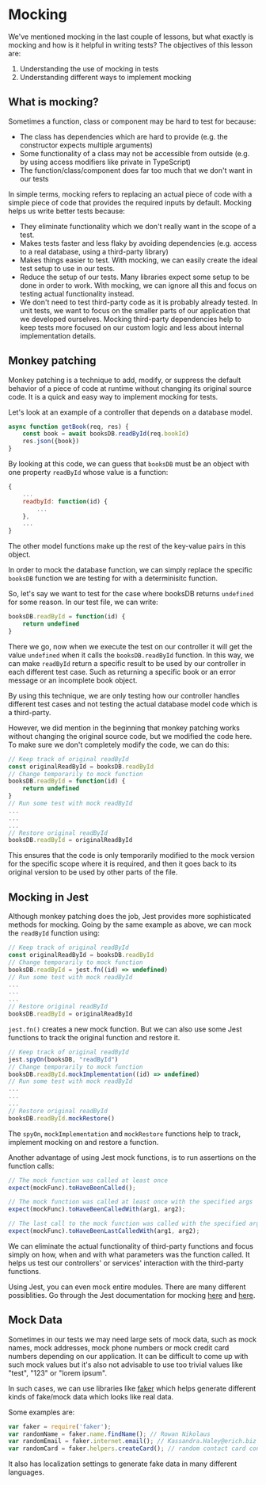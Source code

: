# Mocking
We've mentioned mocking in the last couple of lessons, but what exactly is mocking and how is it helpful in writing tests? The objectives of this lesson are:
1. Understanding the use of mocking in tests
2. Understanding different ways to implement mocking

## What is mocking?

Sometimes a function, class or component may be hard to test for because:
- The class has dependencies which are hard to provide (e.g. the constructor expects multiple arguments)
- Some functionality of a class may not be accessible from outside (e.g. by using access modifiers like private in TypeScript)
- The function/class/component does far too much that we don't want in our tests

In simple terms, mocking refers to replacing an actual piece of code with a simple piece of code that provides the required inputs by default. Mocking helps us write better tests because:
- They eliminate functionality which we don't really want in the scope of a test.
- Makes tests faster and less flaky by avoiding dependencies (e.g. access to a real database, using a third-party library)
- Makes things easier to test. With mocking, we can easily create the ideal test setup to use in our tests.
- Reduce the setup of our tests. Many libraries expect some setup to be done in order to work. With mocking, we can ignore all this and focus on testing actual functionality instead.
- We don't need to test third-party code as it is probably already tested. In unit tests, we want to focus on the smaller parts of our application that we developed ourselves. Mocking third-party dependencies help to keep tests more focused on our custom logic and less about internal implementation details.

## Monkey patching

Monkey patching is a technique to add, modify, or suppress the default behavior of a piece of code at runtime without changing its original source code. It is a quick and easy way to implement mocking for tests.

Let's look at an example of a controller that depends on a database model.
```js
async function getBook(req, res) {
    const book = await booksDB.readById(req.bookId)
    res.json({book})
}
```
By looking at this code, we can guess that `booksDB` must be an object with one property `readById` whose value is a function:
```js
{
    ...
    readbyId: function(id) {
        ...
    },
    ...
}
```
The other model functions make up the rest of the key-value pairs in this object.

In order to mock the database function, we can simply replace the specific `booksDB` function we are testing for with a determinisitc function.

So, let's say we want to test for the case where booksDB returns `undefined` for some reason. In our test file, we can write:
```js
booksDB.readById = function(id) {
    return undefined
}
```

There we go, now when we execute the test on our controller it will get the value `undefined` when it calls the `booksDB.readById` function. In this way, we can make `readById` return a specific result to be used by our controller in each different test case. Such as returning a specific book or an error message or an incomplete book object.

By using this technique, we are only testing how our controller handles different test cases and not testing the actual database model code which is a third-party.

However, we did mention in the beginning that monkey patching works without changing the original source code, but we modified the code here. To make sure we don't completely modify the code, we can do this:
```js
// Keep track of original readById
const originalReadById = booksDB.readById
// Change temporarily to mock function
booksDB.readById = function(id) {
    return undefined
}
// Run some test with mock readById
...
...
...
// Restore original readById
booksDB.readById = originalReadById
```

This ensures that the code is only temporarily modified to the mock version for the specific scope where it is required, and then it goes back to its original version to be used by other parts of the file.

## Mocking in Jest

Although monkey patching does the job, Jest provides more sophisticated methods for mocking. Going by the same example as above, we can mock the `readById` function using:
```js
// Keep track of original readById
const originalReadById = booksDB.readById
// Change temporarily to mock function
booksDB.readById = jest.fn((id) => undefined)
// Run some test with mock readById
...
...
...
// Restore original readById
booksDB.readById = originalReadById
```

`jest.fn()` creates a new mock function. But we can also use some Jest functions to track the original function and restore it.
```js
// Keep track of original readById
jest.spyOn(booksDB, "readById")
// Change temporarily to mock function
booksDB.readById.mockImplementation((id) => undefined)
// Run some test with mock readById
...
...
...
// Restore original readById
booksDB.readById.mockRestore()
```

The `spyOn`, `mockImplementation` and `mockRestore` functions help to track, implement mocking on and restore a function.

Another advantage of using Jest mock functions, is to run assertions on the function calls:
```js
// The mock function was called at least once
expect(mockFunc).toHaveBeenCalled();

// The mock function was called at least once with the specified args
expect(mockFunc).toHaveBeenCalledWith(arg1, arg2);

// The last call to the mock function was called with the specified args
expect(mockFunc).toHaveBeenLastCalledWith(arg1, arg2);
```

We can eliminate the actual functionality of third-party functions and focus simply on how, when and with what parameters was the function called. It helps us test our controllers' or services' interaction with the third-party functions.

Using Jest, you can even mock entire modules. There are many different possiblities. Go through the Jest documentation for mocking [here](https://jestjs.io/docs/mock-functions) and [here](https://jestjs.io/docs/mock-function-api).

## Mock Data

Sometimes in our tests we may need large sets of mock data, such as mock names, mock addresses, mock phone numbers or mock credit card numbers depending on our application. It can be difficult to come up with such mock values but it's also not advisable to use too trivial values like "test", "123" or "lorem ipsum".

In such cases, we can use libraries like [faker](https://www.npmjs.com/package/faker) which helps generate different kinds of fake/mock data which looks like real data.

Some examples are:
```js
var faker = require('faker');
var randomName = faker.name.findName(); // Rowan Nikolaus
var randomEmail = faker.internet.email(); // Kassandra.Haley@erich.biz
var randomCard = faker.helpers.createCard(); // random contact card containing many properties
```

It also has localization settings to generate fake data in many different languages.